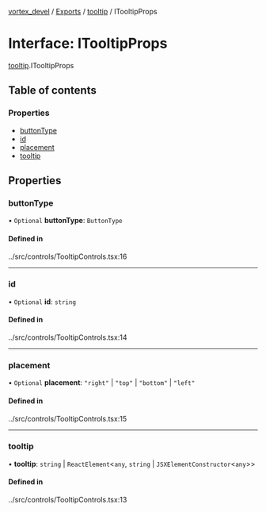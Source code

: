 [vortex_devel](../README.md) / [Exports](../modules.md) / [tooltip](../modules/tooltip.md) / ITooltipProps

# Interface: ITooltipProps

[tooltip](../modules/tooltip.md).ITooltipProps

## Table of contents

### Properties

- [buttonType](tooltip.ITooltipProps.md#buttontype)
- [id](tooltip.ITooltipProps.md#id)
- [placement](tooltip.ITooltipProps.md#placement)
- [tooltip](tooltip.ITooltipProps.md#tooltip)

## Properties

### buttonType

• `Optional` **buttonType**: `ButtonType`

#### Defined in

../src/controls/TooltipControls.tsx:16

___

### id

• `Optional` **id**: `string`

#### Defined in

../src/controls/TooltipControls.tsx:14

___

### placement

• `Optional` **placement**: ``"right"`` \| ``"top"`` \| ``"bottom"`` \| ``"left"``

#### Defined in

../src/controls/TooltipControls.tsx:15

___

### tooltip

• **tooltip**: `string` \| `ReactElement`<`any`, `string` \| `JSXElementConstructor`<`any`\>\>

#### Defined in

../src/controls/TooltipControls.tsx:13
